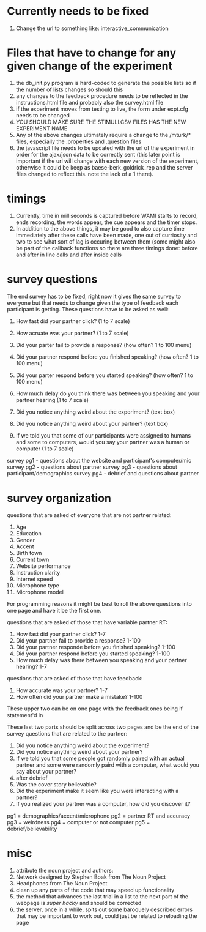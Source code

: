# Currently needs to be fixed #
1. Change the url to something like: interactive_communication

# Files that have to change for any given change of the experiment #
1. the db_init.py program is hard-coded to generate the possible lists so if the number of lists changes so should this
1. any changes to the feedback procedure needs to be reflected in the instructions.html file and probably also the survey.html file
1. if the experiment moves from testing to live, the form under expt.cfg needs to be changed
1. YOU SHOULD MAKE SURE THE STIMULI.CSV FILES HAS THE NEW EXPERIMENT NAME
1. Any of the above changes ultimately require a change to the /mturk/* files, especially the .properties and .question files
1. the javascript file needs to be updated with the url of the experiment in order for the ajax/json data to be correctly sent (this later point is important if the url will change with each new version of the experiment, otherwise it could be keep as baese-berk_goldrick_rep and the server files changed to reflect this. note the lack of a 1 there).

# timings #
1. Currently, time in milliseconds is captured before WAMI starts to record, ends recording, the words appear, the cue appears and the timer stops.
1. In addition to the above things, it may be good to also capture time immediately after these calls have been made, one out of curriosity and two to see what sort of lag is occuring between them (some might also be part of the callback functions so there are three timings done: before and after in line calls and after inside calls

# survey questions #
The end survey has to be fixed, right now it gives the same survey to everyone but that needs to change given the type of feedback each participant is getting. These questions have to be asked as well:
1. How fast did your partner click? (1 to 7 scale)
1. How acruate was your partner? (1 to 7 scale)

1. Did your parter fail to provide a response? (how often? 1 to 100 menu)
1. Did your partner respond before you finished speaking? (how often? 1 to 100 menu)
1. Did your parter respond before you started speaking? (how often? 1 to 100 menu)
1. How much delay do you think there was between you speaking and your partner hearing (1 to 7 scale)

1. Did you notice anything weird about the experiment? (text box)
1. Did you notice anything weird about your partner? (text box)

1. If we told you that some of our participants were assigned to humans and some to computers, would you say your partner was a human or computer (1 to 7 scale)

survey pg1 - questions about the website and participant's computer/mic
survey pg2 - questions about partner
survey pg3 - questions about participant/demographics
survey pg4 - debrief and questions about partner


# survey organization #
questions that are asked of everyone that are not partner related:
1. Age
1. Education
1. Gender
1. Accent
1. Birth town
1. Current town
1. Website performance
1. Instruction clarity
1. Internet speed
1. Microphone type
1. Microphone model

For programming reasons it might be best to roll the above questions into one page and have it be the first one.

questions that are asked of those that have variable partner RT:
1. How fast did your partner click? 1-7
1. Did your partner fail to provide a response? 1-100
1. Did your partner responde before you finished speaking? 1-100
1. Did your partner respond before you started speaking? 1-100
1. How much delay was there between you speaking and your partner hearing? 1-7

questions that are asked of those that have feedback:
1. How accurate was your partner? 1-7
1. How often did your partner make a mistake? 1-100

These upper two can be on one page with the feedback ones being if statement'd in

These last two parts should be split across two pages and be the end of the survey
questions that are related to the partner:
1. Did you notice anything weird about the experiment?
1. Did you notice anything weird about your partner?
1. If we told you that some people got randomly paired with an actual partner and some were randomly paird with a computer, what would you say about your partner?
1. after debrief
  1. Was the cover story believable?
  1. Did the experiment make it seem like you were interacting with a partner?
  1. If you realized your partner was a computer, how did you discover it?

pg1 = demographics/accent/microphone
pg2 = partner RT and accuracy
pg3 = weirdness
pg4 = computer or not computer
pg5 = debrief/believability

# misc #
1. attribute the noun project and authors:
  1. Network designed by Stephen Boak from The Noun Project
  2. Headphones from The Noun Project
1. clean up any parts of the code that may speed up functionality
1. the method that advances the last trial in a list to the next part of the webpage is _super hacky_ and should be corrected
1. the server, once in a while, spits out some baroquely described errors that may be important to work out, could just be related to reloading the page
